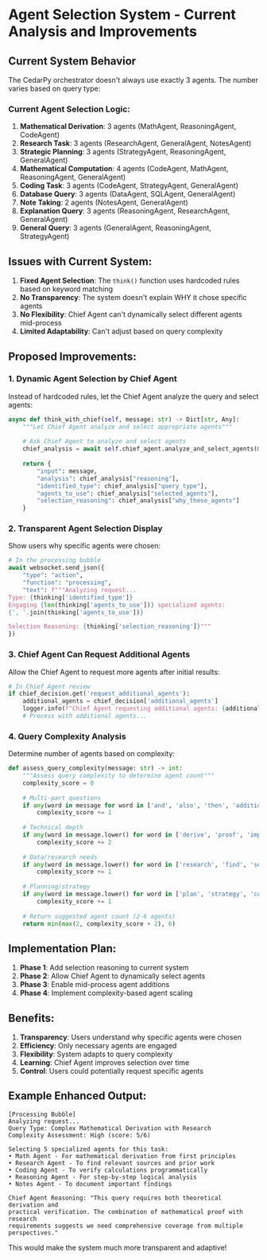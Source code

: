 # Agent Selection System - Current Analysis and Improvements

## Current System Behavior

The CedarPy orchestrator doesn't always use exactly 3 agents. The number varies based on query type:

### Current Agent Selection Logic:

1. **Mathematical Derivation**: 3 agents (MathAgent, ReasoningAgent, CodeAgent)
2. **Research Task**: 3 agents (ResearchAgent, GeneralAgent, NotesAgent) 
3. **Strategic Planning**: 3 agents (StrategyAgent, ReasoningAgent, GeneralAgent)
4. **Mathematical Computation**: 4 agents (CodeAgent, MathAgent, ReasoningAgent, GeneralAgent)
5. **Coding Task**: 3 agents (CodeAgent, StrategyAgent, GeneralAgent)
6. **Database Query**: 3 agents (DataAgent, SQLAgent, GeneralAgent)
7. **Note Taking**: 2 agents (NotesAgent, GeneralAgent)
8. **Explanation Query**: 3 agents (ReasoningAgent, ResearchAgent, GeneralAgent)
9. **General Query**: 3 agents (GeneralAgent, ReasoningAgent, StrategyAgent)

## Issues with Current System:

1. **Fixed Agent Selection**: The `think()` function uses hardcoded rules based on keyword matching
2. **No Transparency**: The system doesn't explain WHY it chose specific agents
3. **No Flexibility**: Chief Agent can't dynamically select different agents mid-process
4. **Limited Adaptability**: Can't adjust based on query complexity

## Proposed Improvements:

### 1. Dynamic Agent Selection by Chief Agent
Instead of hardcoded rules, let the Chief Agent analyze the query and select agents:

```python
async def think_with_chief(self, message: str) -> Dict[str, Any]:
    """Let Chief Agent analyze and select appropriate agents"""
    
    # Ask Chief Agent to analyze and select agents
    chief_analysis = await self.chief_agent.analyze_and_select_agents(message)
    
    return {
        "input": message,
        "analysis": chief_analysis["reasoning"],
        "identified_type": chief_analysis["query_type"],
        "agents_to_use": chief_analysis["selected_agents"],
        "selection_reasoning": chief_analysis["why_these_agents"]
    }
```

### 2. Transparent Agent Selection Display
Show users why specific agents were chosen:

```python
# In the processing bubble
await websocket.send_json({
    "type": "action", 
    "function": "processing",
    "text": f"""Analyzing request...
Type: {thinking['identified_type']}
Engaging {len(thinking['agents_to_use'])} specialized agents:
{', '.join(thinking['agents_to_use'])}

Selection Reasoning: {thinking['selection_reasoning']}"""
})
```

### 3. Chief Agent Can Request Additional Agents
Allow the Chief Agent to request more agents after initial results:

```python
# In Chief Agent review
if chief_decision.get('request_additional_agents'):
    additional_agents = chief_decision['additional_agents']
    logger.info(f"Chief Agent requesting additional agents: {additional_agents}")
    # Process with additional agents...
```

### 4. Query Complexity Analysis
Determine number of agents based on complexity:

```python
def assess_query_complexity(message: str) -> int:
    """Assess query complexity to determine agent count"""
    complexity_score = 0
    
    # Multi-part questions
    if any(word in message for word in ['and', 'also', 'then', 'additionally']):
        complexity_score += 1
    
    # Technical depth
    if any(word in message.lower() for word in ['derive', 'proof', 'implement', 'analyze']):
        complexity_score += 2
        
    # Data/research needs
    if any(word in message.lower() for word in ['research', 'find', 'search', 'database']):
        complexity_score += 1
        
    # Planning/strategy
    if any(word in message.lower() for word in ['plan', 'strategy', 'coordinate']):
        complexity_score += 1
    
    # Return suggested agent count (2-6 agents)
    return min(max(2, complexity_score + 2), 6)
```

## Implementation Plan:

1. **Phase 1**: Add selection reasoning to current system
2. **Phase 2**: Allow Chief Agent to dynamically select agents
3. **Phase 3**: Enable mid-process agent additions
4. **Phase 4**: Implement complexity-based agent scaling

## Benefits:

1. **Transparency**: Users understand why specific agents were chosen
2. **Efficiency**: Only necessary agents are engaged
3. **Flexibility**: System adapts to query complexity
4. **Learning**: Chief Agent improves selection over time
5. **Control**: Users could potentially request specific agents

## Example Enhanced Output:

```
[Processing Bubble]
Analyzing request...
Query Type: Complex Mathematical Derivation with Research
Complexity Assessment: High (score: 5/6)

Selecting 5 specialized agents for this task:
• Math Agent - For mathematical derivation from first principles
• Research Agent - To find relevant sources and prior work
• Coding Agent - To verify calculations programmatically  
• Reasoning Agent - For step-by-step logical analysis
• Notes Agent - To document important findings

Chief Agent Reasoning: "This query requires both theoretical derivation and 
practical verification. The combination of mathematical proof with research 
requirements suggests we need comprehensive coverage from multiple perspectives."
```

This would make the system much more transparent and adaptive!